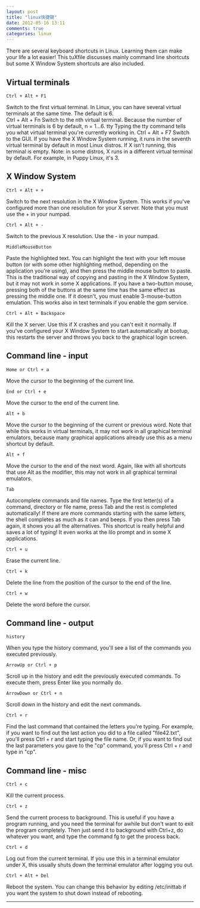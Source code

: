 ```yaml
---
layout: post
title: "linux快捷键"
date: 2012-05-16 13:11
comments: true
categories: linux
---
```


There are several keyboard shortcuts in Linux. Learning them can make your life a lot easier!
This tuXfile discusses mainly command line shortcuts but some X Window System shortcuts are also included.

## Virtual terminals ##
	Ctrl + Alt + F1
Switch to the first virtual terminal. In Linux, you can have several virtual terminals at the same time. 
The default is 6.     
	Ctrl + Alt + Fn
Switch to the nth virtual terminal. Because the number of virtual terminals is 6 by default, n = 1...6.
	tty
Typing the tty command tells you what virtual terminal you're currently working in.
	Ctrl + Alt + F7
Switch to the GUI. If you have the X Window System running, it runs in the seventh virtual terminal by default 
in most Linux distros. If X isn't running, this terminal is empty.
Note: in some distros, X runs in a different virtual terminal by default. For example, in Puppy Linux, it's 3.

## X Window System ##
	Ctrl + Alt + +
Switch to the next resolution in the X Window System. 
This works if you've configured more than one resolution for your X server. Note that you must use the + in your numpad.

	Ctrl + Alt + -
Switch to the previous X resolution. Use the - in your numpad.

	MiddleMouseButton
Paste the highlighted text. You can highlight the text with your left mouse button 
(or with some other highlighting method, depending on the application you're using), 
and then press the middle mouse button to paste. This is the traditional way of copying 
and pasting in the X Window System, but it may not work in some X applications.
If you have a two-button mouse, pressing both of the buttons at the same time has the same effect 
as pressing the middle one. If it doesn't, you must enable 3-mouse-button emulation.
This works also in text terminals if you enable the gpm service.

	Ctrl + Alt + Backspace
Kill the X server. Use this if X crashes and you can't exit it normally. 
If you've configured your X Window System to start automatically at bootup, 
this restarts the server and throws you back to the graphical login screen.

## Command line - input ##
	Home or Ctrl + a
Move the cursor to the beginning of the current line.

	End or Ctrl + e
Move the cursor to the end of the current line.

	Alt + b
Move the cursor to the beginning of the current or previous word. Note that while this works in virtual terminals, 
it may not work in all graphical terminal emulators, because many graphical applications already use this 
as a menu shortcut by default.

	Alt + f
Move the cursor to the end of the next word. Again, like with all shortcuts that use Alt as the modifier, 
this may not work in all graphical terminal emulators.

	Tab
Autocomplete commands and file names. Type the first letter(s) of a command, directory or file name, 
press Tab and the rest is completed automatically! If there are more commands starting with the same letters, 
the shell completes as much as it can and beeps. If you then press Tab again, it shows you all the alternatives.
This shortcut is really helpful and saves a lot of typing! It even works at the lilo prompt and in some X applications.

	Ctrl + u
Erase the current line.

	Ctrl + k
Delete the line from the position of the cursor to the end of the line.

	Ctrl + w
Delete the word before the cursor.

## Command line - output ##
	history
When you type the history command, you'll see a list of the commands you executed previously.

	ArrowUp or Ctrl + p
Scroll up in the history and edit the previously executed commands. To execute them, press Enter like you normally do.

	ArrowDown or Ctrl + n
Scroll down in the history and edit the next commands.

	Ctrl + r
Find the last command that contained the letters you're typing. 
For example, if you want to find out the last action you did to a file called "file42.txt", 
you'll press Ctrl + r and start typing the file name. 
Or, if you want to find out the last parameters you gave to the "cp" command, you'll press Ctrl + r and type in "cp".

## Command line - misc ##
	Ctrl + c
Kill the current process.

	Ctrl + z
Send the current process to background. This is useful if you have a program running, 
and you need the terminal for awhile but don't want to exit the program completely. 
Then just send it to background with Ctrl+z, do whatever you want, and type the command fg to get the process back.

	Ctrl + d
Log out from the current terminal. If you use this in a terminal emulator under X, 
this usually shuts down the terminal emulator after logging you out.

	Ctrl + Alt + Del
Reboot the system. You can change this behavior by editing /etc/inittab 
if you want the system to shut down instead of rebooting.

<hr />
